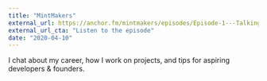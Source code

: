 ```yaml
---
title: "MintMakers"
external_url: https://anchor.fm/mintmakers/episodes/Episode-1---Talking-to-the-founder-of-Buttondown-and-Spoonbill--Justin-Duke-eck5nd
external_url_cta: "Listen to the episode"
date: "2020-04-10"
---
```


I chat about my career, how I work on projects, and tips for aspiring developers & founders.
